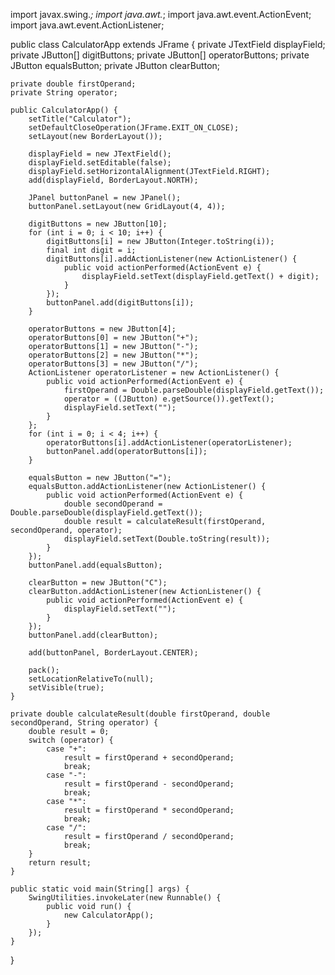 import javax.swing.*;
import java.awt.*;
import java.awt.event.ActionEvent;
import java.awt.event.ActionListener;

public class CalculatorApp extends JFrame {
    private JTextField displayField;
    private JButton[] digitButtons;
    private JButton[] operatorButtons;
    private JButton equalsButton;
    private JButton clearButton;

    private double firstOperand;
    private String operator;

    public CalculatorApp() {
        setTitle("Calculator");
        setDefaultCloseOperation(JFrame.EXIT_ON_CLOSE);
        setLayout(new BorderLayout());

        displayField = new JTextField();
        displayField.setEditable(false);
        displayField.setHorizontalAlignment(JTextField.RIGHT);
        add(displayField, BorderLayout.NORTH);

        JPanel buttonPanel = new JPanel();
        buttonPanel.setLayout(new GridLayout(4, 4));

        digitButtons = new JButton[10];
        for (int i = 0; i < 10; i++) {
            digitButtons[i] = new JButton(Integer.toString(i));
            final int digit = i;
            digitButtons[i].addActionListener(new ActionListener() {
                public void actionPerformed(ActionEvent e) {
                    displayField.setText(displayField.getText() + digit);
                }
            });
            buttonPanel.add(digitButtons[i]);
        }

        operatorButtons = new JButton[4];
        operatorButtons[0] = new JButton("+");
        operatorButtons[1] = new JButton("-");
        operatorButtons[2] = new JButton("*");
        operatorButtons[3] = new JButton("/");
        ActionListener operatorListener = new ActionListener() {
            public void actionPerformed(ActionEvent e) {
                firstOperand = Double.parseDouble(displayField.getText());
                operator = ((JButton) e.getSource()).getText();
                displayField.setText("");
            }
        };
        for (int i = 0; i < 4; i++) {
            operatorButtons[i].addActionListener(operatorListener);
            buttonPanel.add(operatorButtons[i]);
        }

        equalsButton = new JButton("=");
        equalsButton.addActionListener(new ActionListener() {
            public void actionPerformed(ActionEvent e) {
                double secondOperand = Double.parseDouble(displayField.getText());
                double result = calculateResult(firstOperand, secondOperand, operator);
                displayField.setText(Double.toString(result));
            }
        });
        buttonPanel.add(equalsButton);

        clearButton = new JButton("C");
        clearButton.addActionListener(new ActionListener() {
            public void actionPerformed(ActionEvent e) {
                displayField.setText("");
            }
        });
        buttonPanel.add(clearButton);

        add(buttonPanel, BorderLayout.CENTER);

        pack();
        setLocationRelativeTo(null);
        setVisible(true);
    }

    private double calculateResult(double firstOperand, double secondOperand, String operator) {
        double result = 0;
        switch (operator) {
            case "+":
                result = firstOperand + secondOperand;
                break;
            case "-":
                result = firstOperand - secondOperand;
                break;
            case "*":
                result = firstOperand * secondOperand;
                break;
            case "/":
                result = firstOperand / secondOperand;
                break;
        }
        return result;
    }

    public static void main(String[] args) {
        SwingUtilities.invokeLater(new Runnable() {
            public void run() {
                new CalculatorApp();
            }
        });
    }
}
